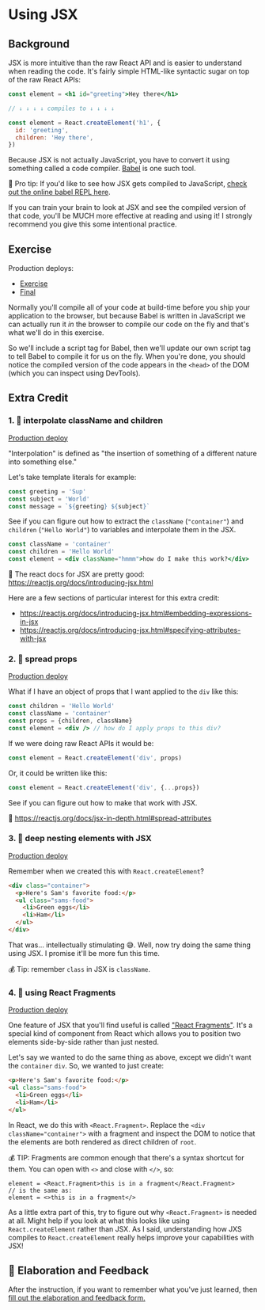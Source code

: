 # Using JSX

## Background

JSX is more intuitive than the raw React API and is easier to understand when
reading the code. It's fairly simple HTML-like syntactic sugar on top of the raw
React APIs:

```jsx
const element = <h1 id="greeting">Hey there</h1>

// ↓ ↓ ↓ ↓ compiles to ↓ ↓ ↓ ↓

const element = React.createElement('h1', {
  id: 'greeting',
  children: 'Hey there',
})
```

Because JSX is not actually JavaScript, you have to convert it using something
called a code compiler. [Babel](https://babeljs.io) is one such tool.

🦉 Pro tip: If you'd like to see how JSX gets compiled to JavaScript,
[check out the online babel REPL here](https://babeljs.io/repl#?builtIns=App&code_lz=MYewdgzgLgBArgSxgXhgHgCYIG4D40QAOAhmLgBICmANtSGgPRGm7rNkDqIATtRo-3wMseAFBA&presets=react&prettier=true).

If you can train your brain to look at JSX and see the compiled version of that
code, you'll be MUCH more effective at reading and using it! I strongly
recommend you give this some intentional practice.

## Exercise

Production deploys:

- [Exercise](http://react-fundamentals.netlify.app/isolated/exercise/03.html)
- [Final](http://react-fundamentals.netlify.app/isolated/final/03.html)

Normally you'll compile all of your code at build-time before you ship your
application to the browser, but because Babel is written in JavaScript we can
actually run it _in_ the browser to compile our code on the fly and that's what
we'll do in this exercise.

So we'll include a script tag for Babel, then we'll update our own script tag to
tell Babel to compile it for us on the fly. When you're done, you should notice
the compiled version of the code appears in the `<head>` of the DOM (which you
can inspect using DevTools).

## Extra Credit

### 1. 💯 interpolate className and children

[Production deploy](http://react-fundamentals.netlify.app/isolated/final/03.extra-1.html)

"Interpolation" is defined as "the insertion of something of a different nature
into something else."

Let's take template literals for example:

```typescript
const greeting = 'Sup'
const subject = 'World'
const message = `${greeting} ${subject}`
```

See if you can figure out how to extract the `className` (`"container"`) and
`children` (`"Hello World"`) to variables and interpolate them in the JSX.

```jsx
const className = 'container'
const children = 'Hello World'
const element = <div className="hmmm">how do I make this work?</div>
```

📜 The react docs for JSX are pretty good:
https://reactjs.org/docs/introducing-jsx.html

Here are a few sections of particular interest for this extra credit:

- https://reactjs.org/docs/introducing-jsx.html#embedding-expressions-in-jsx
- https://reactjs.org/docs/introducing-jsx.html#specifying-attributes-with-jsx

### 2. 💯 spread props

[Production deploy](http://react-fundamentals.netlify.app/isolated/final/03.extra-2.html)

What if I have an object of props that I want applied to the `div` like this:

```jsx
const children = 'Hello World'
const className = 'container'
const props = {children, className}
const element = <div /> // how do I apply props to this div?
```

If we were doing raw React APIs it would be:

```jsx
const element = React.createElement('div', props)
```

Or, it could be written like this:

```jsx
const element = React.createElement('div', {...props})
```

See if you can figure out how to make that work with JSX.

📜 https://reactjs.org/docs/jsx-in-depth.html#spread-attributes

### 3. 💯 deep nesting elements with JSX

[Production deploy](http://react-fundamentals.netlify.app/isolated/final/03.extra-3.html)

Remember when we created this with `React.createElement`?

```html
<div class="container">
  <p>Here's Sam's favorite food:</p>
  <ul class="sams-food">
    <li>Green eggs</li>
    <li>Ham</li>
  </ul>
</div>
```

That was... intellectually stimulating 😅. Well, now try doing the same thing
using JSX. I promise it'll be more fun this time.

💰 Tip: remember `class` in JSX is `className`.

### 4. 💯 using React Fragments

[Production deploy](http://react-fundamentals.netlify.app/isolated/final/03.extra-4.html)

One feature of JSX that you'll find useful is called
["React Fragments"](https://reactjs.org/docs/fragments.html). It's a special
kind of component from React which allows you to position two elements
side-by-side rather than just nested.

Let's say we wanted to do the same thing as above, except we didn't want the
`container` `div`. So, we wanted to just create:

```html
<p>Here's Sam's favorite food:</p>
<ul class="sams-food">
  <li>Green eggs</li>
  <li>Ham</li>
</ul>
```

In React, we do this with `<React.Fragment>`. Replace the
`<div className="container">` with a fragment and inspect the DOM to notice that
the elements are both rendered as direct children of `root`.

💰 TIP: Fragments are common enough that there's a syntax shortcut for them. You
can open with `<>` and close with `</>`, so:

```tsx
element = <React.Fragment>this is in a fragment</React.Fragment>
// is the same as:
element = <>this is in a fragment</>
```

As a little extra part of this, try to figure out why `<React.Fragment>` is
needed at all. Might help if you look at what this looks like using
`React.createElement` rather than JSX. As I said, understanding how JXS compiles
to `React.createElement` really helps improve your capabilities with JSX!

## 🦉 Elaboration and Feedback

<div>
<span>After the instruction, if you want to remember what you've just learned, then </span>
<a rel="noopener noreferrer" target="_blank" href="https://ws.kcd.im/?ws=React%20Fundamentals%20%E2%9A%9B&e=03%3A%20Using%20JSX&em=">
  fill out the elaboration and feedback form.
</a>
</div>

